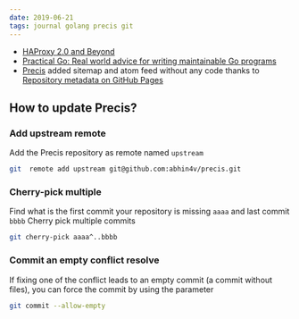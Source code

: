 ```yaml
---
date: 2019-06-21
tags: journal golang precis git
---
```


* [HAProxy 2.0 and Beyond](https://www.haproxy.com/blog/haproxy-2-0-and-beyond/)
* [Practical Go: Real world advice for writing maintainable Go programs](https://dave.cheney.net/practical-go/presentations/qcon-china.html)
* [Precis](https://github.com/abhin4v/precis) added sitemap and atom feed without any code thanks to [Repository metadata on GitHub Pages](https://help.github.com/en/articles/repository-metadata-on-github-pages)

## How to update Precis?

### Add upstream remote
Add the Precis repository as remote named `upstream`

```bash
git  remote add upstream git@github.com:abhin4v/precis.git
```

### Cherry-pick multiple 
Find what is the first commit your repository is missing `aaaa` and last commit `bbbb`
Cherry pick multiple commits

```bash
git cherry-pick aaaa^..bbbb
```

### Commit an empty conflict resolve
If fixing one of the conflict leads to an empty commit (a commit without files), you can force the commit by using the parameter

```bash
git commit --allow-empty
```
